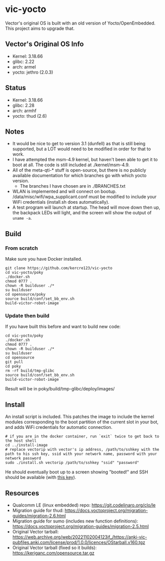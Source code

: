 # vic-yocto

Vector's original OS is built with an old version of Yocto/OpenEmbedded. This project aims to upgrade that.

## Vector's Original OS Info

-	Kernel: 3.18.66
-	glibc: 2.22
-	arch: armel
-	yocto: jethro (2.0.3)

## Status

-	Kernel: 3.18.66
-	glibc: 2.28
-	arch: armhf
-	yocto: thud (2.6)

## Notes

-	It would be nice to get to version 3.1 (dunfell) as that is still being supported, but a LOT would need to be modified in order for that to work.
-	I have attempted the msm-4.9 kernel, but haven't been able to get it to boot at all. The code is still included at ./kernel/msm-4.9.
-	All of the meta-qti-* stuff is open-source, but there is no publicly available documentation for which branches go with which yocto version.
	-	The branches I have chosen are in ./BRANCHES.txt
-	WLAN is implemented and will connect on bootup. /data/misc/wifi/wpa_supplicant.conf must be modified to include your WiFi credentials (install.sh does automatically).
-	A test program will launch at startup. The head will move down then up, the backpack LEDs will light, and the screen will show the output of `uname -a`.

## Build

### From scratch

Make sure you have Docker installed.

```
git clone https://github.com/kercre123/vic-yocto
cd vic-yocto/poky
./docker.sh
chmod 0777 .
chown -R builduser ./*
su builduser
cd opensource/poky
source build/conf/set_bb_env.sh
build-victor-robot-image
```

### Update then build

If you have built this before and want to build new code:

```
cd vic-yocto/poky
./docker.sh
chmod 0777 .
chown -R builduser ./*
su builduser
cd opensource
git pull
cd poky
rm -rf build/tmp-glibc
source build/conf/set_bb_env.sh
build-victor-robot-image
```

Result will be in poky/build/tmp-glibc/deploy/images/

## Install

An install script is included. This patches the image to include the kernel modules corresponding to the boot partition of the current slot in your bot, and adds WiFi credentials for automatic connection.

```
# if you are in the docker container, run `exit` twice to get back to the host shell
cd ../install-image
# replace vectorip with vector's ip address, /path/to/sshkey with the path to his ssh key, ssid with your network name, password with your network password
sudo ./install.sh vectorip /path/to/sshkey "ssid" "password"
```

He should eventually boot up to a screen showing "booted!" and SSH should be available (with [this key](http://wire.my.to:81/ssh_root_key)).

## Resources

-	Qualcomm LE (linux embedded) repo: https://git.codelinaro.org/clo/le
-	Migration guide for thud: https://docs.yoctoproject.org/migration-guides/migration-2.6.html
-	Migration guide for sumo (includes new function definitions): https://docs.yoctoproject.org/migration-guides/migration-2.5.html
-	Original Vector tarball: https://web.archive.org/web/20221102004123if_/https://anki-vic-pubfiles.anki.com/license/prod/1.0.0/licences/OStarball.v160.tgz
-	Original Vector tarball (fixed so it builds): https://keriganc.com/opensource.tar.gz
